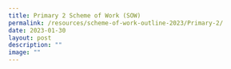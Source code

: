 ```yaml
---
title: Primary 2 Scheme of Work (SOW)
permalink: /resources/scheme-of-work-outline-2023/Primary-2/
date: 2023-01-30
layout: post
description: ""
image: ""
---
```

